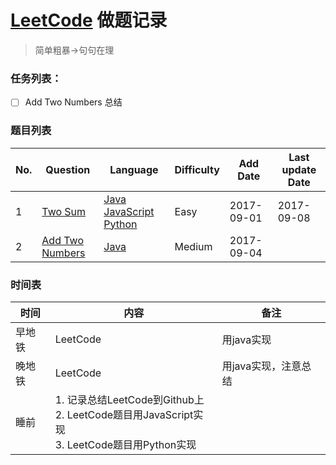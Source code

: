 # [LeetCode](https://leetcode.com/problems/) 做题记录

> 简单粗暴->句句在理

### 任务列表：
- [ ] Add Two Numbers 总结

### 题目列表
| No. | Question             | Language                                    | Difficulty | Add Date   | Last update Date |
|-----|----------------------|---------------------------------------------|------------|------------|------------------|
| 1   | [Two Sum][1]         | [Java][1_1] [JavaScript][1_2] [Python][1_3] | Easy       | 2017-09-01 | 2017-09-08       |
| 2   | [Add Two Numbers][2] | [Java][2_1]                                 | Medium     | 2017-09-04 |                  |

[1]:001.Two%20Sum
[1_1]:001.Two%20Sum/TwoSum.java
[1_2]:001.Two%20Sum/twosum.js
[1_3]:001.Two%20Sum/TwoSum.py

[2]:002.Add%20Two%20Numbers
[2_1]:002.Add%20Two%20Numbers/Solution.java

### 时间表
| 时间   | 内容                                                                                                   | 备注                 |
|--------|--------------------------------------------------------------------------------------------------------|----------------------|
| 早地铁 | LeetCode                                                                                               | 用java实现           |
| 晚地铁 | LeetCode                                                                                               | 用java实现，注意总结 |
| 睡前   | 1. 记录总结LeetCode到Github上<br/>2. LeetCode题目用JavaScript实现<br/>3. LeetCode题目用Python实现<br/> |                      |
